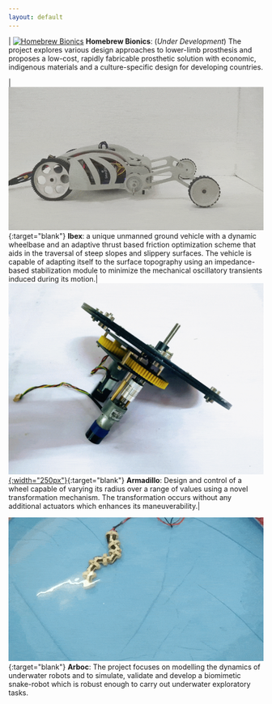 ```yaml
---
layout: default
---
```


| [![Homebrew Bionics](assets/img/hb.gif)](#) **Homebrew Bionics**: (*Under Development*) The project explores various design approaches to lower-limb prosthesis and proposes a low-cost, rapidly fabricable prosthetic solution with economic, indigenous materials and a culture-specific design for developing countries.

| [![Ibex](assets/img/ibex.gif)](https://github.com/spider-tronix/shadow-bot){:target="blank"} **Ibex**: a unique unmanned ground vehicle with a dynamic wheelbase and an adaptive thrust based friction optimization scheme that aids in the traversal of steep slopes and slippery surfaces. The vehicle is capable of adapting itself to the surface topography using an impedance-based stabilization module to minimize the mechanical oscillatory transients induced during its motion.| [![Armadillo](assets/img/armadillo.gif){:width="250px"}](https://github.com/spider-tronix/armadillo){:target="blank"} **Armadillo**: Design and control of a wheel capable of varying its radius over a range of values using a novel transformation mechanism. The transformation occurs without any additional actuators which enhances its maneuverability.|  

[![Arboc](assets/img/arboc.gif)](https://github.com/spider-tronix/arboc){:target="blank"} **Arboc**: The project focuses on modelling the dynamics of underwater robots and to simulate, validate and develop a biomimetic snake-robot which is robust enough to carry out underwater exploratory tasks.